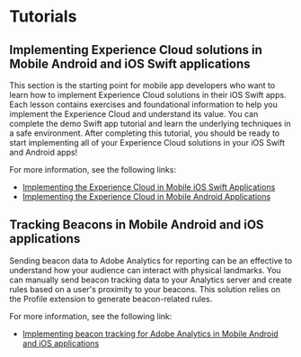 # Tutorials

## Implementing Experience Cloud solutions in Mobile Android and iOS Swift applications

This section is the starting point for mobile app developers who want to learn how to implement Experience Cloud solutions in their iOS Swift apps. Each lesson contains exercises and foundational information to help you implement the Experience Cloud and understand its value. You can complete the demo Swift app tutorial and learn the underlying techniques in a safe environment. After completing this tutorial, you should be ready to start implementing all of your Experience Cloud solutions in your iOS Swift and Android apps!

For more information, see the following links:

* [Implementing the Experience Cloud in Mobile iOS Swift Applications](https://docs.adobe.com/content/help/en/experience-cloud/implementing-in-mobile-ios-swift-apps-with-launch/index.html)
* [Implementing the Experience Cloud in Mobile Android Applications](https://docs.adobe.com/content/help/en/experience-cloud/implementing-in-mobile-android-apps-with-launch/index.html)

## Tracking Beacons in Mobile Android and iOS applications

Sending beacon data to Adobe Analytics for reporting can be an effective to understand how your audience can interact with physical landmarks. You can manually send beacon tracking data to your Analytics server and create rules based on a user's proximity to your beacons. This solution relies on the Profile extension to generate beacon-related rules.

For more information, see the following link:

* [Implementing beacon tracking for Adobe Analytics in Mobile Android and iOS applications](track-beacon.md)

